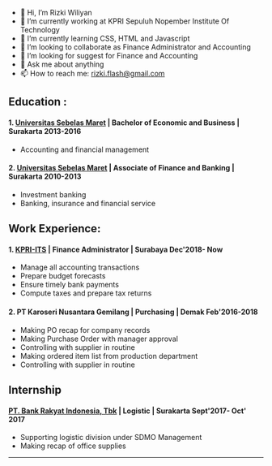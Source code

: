 - 👋 Hi, I’m Rizki Wiliyan
- 🔭 I’m currently working at KPRI Sepuluh Nopember Institute Of Technology
- 🌱 I’m currently learning CSS, HTML and Javascript
- 👯 I’m looking to collaborate as Finance Administrator and Accounting
- 🤔 I’m looking for suggest for Finance and Accounting
- 💬 Ask me about anything
- 📫 How to reach me: rizki.flash@gmail.com

## Education :

#### 1. [Universitas Sebelas Maret](https://www.uns.ac.id) | Bachelor of Economic and Business | Surakarta 2013-2016
- Accounting and financial management
#### 2. [Universitas Sebelas Maret](https://www.uns.ac.id) | Associate of Finance and Banking | Surakarta 2010-2013
- Investment banking
- Banking, insurance and financial service

## Work Experience:

#### 1. [KPRI-ITS](http://kpri.its.ac.id/) | Finance Administrator | Surabaya Dec'2018- Now
- Manage all accounting transactions
- Prepare budget forecasts
- Ensure timely bank payments
- Compute taxes and prepare tax returns
#### 2. PT Karoseri Nusantara Gemilang | Purchasing | Demak Feb'2016-2018
- Making PO recap for company records
- Making Purchase Order with manager approval
- Controlling with supplier in routine
- Making ordered item list from production department
- Controlling with supplier in routine

## Internship
#### [PT. Bank Rakyat Indonesia, Tbk](https://bri.co.id/) | Logistic | Surakarta Sept'2017- Oct' 2017
- Supporting logistic division under SDMO Management
- Making recap of office supplies

---

<!---
rzkwilly/rzkwilly is a ✨ special ✨ repository because its `README.md` (this file) appears on your GitHub profile.
You can click the Preview link to take a look at your changes.
--->
